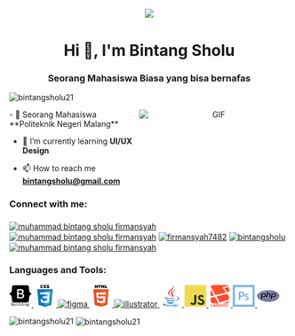 <p align="center" >
<img src="https://media.giphy.com/media/scGEXUBdf7G48/giphy.gif" />
</p>
<h1 align="center">Hi 👋, I'm Bintang Sholu</h1>
<h3 align="center">Seorang Mahasiswa Biasa yang bisa bernafas</h3>

<p align="left"> <img src="https://komarev.com/ghpvc/?username=bintangsholu21&label=Profile%20Views&color=ff3def&style=flat" alt="bintangsholu21" /> </p>
<a target="_blank" align="center">
  <img align="right" top="500" height="200" width="270" alt="GIF" src="https://media.giphy.com/media/zOvBKUUEERdNm/giphy.gif">
</a>
- 🔭 Seorang Mahasiswa **Politeknik Negeri Malang**

- 🌱 I’m currently learning **UI/UX Design**

- 📫 How to reach me **bintangsholu@gmail.com**

<h3 align="left">Connect with me:</h3>
<p align="left">
<a href="https://linkedin.com/in/muhammad bintang sholu firmansyah" target="blank"><img align="center" src="https://raw.githubusercontent.com/rahuldkjain/github-profile-readme-generator/master/src/images/icons/Social/linked-in-alt.svg" alt="muhammad bintang sholu firmansyah" height="30" width="40" /></a>
<a href="https://fb.com/muhammad bintang sholu firmansyah" target="blank"><img align="center" src="https://raw.githubusercontent.com/rahuldkjain/github-profile-readme-generator/master/src/images/icons/Social/facebook.svg" alt="muhammad bintang sholu firmansyah" height="30" width="40" /></a>
<a href="https://instagram.com/firmansyah7482" target="blank"><img align="center" src="https://raw.githubusercontent.com/rahuldkjain/github-profile-readme-generator/master/src/images/icons/Social/instagram.svg" alt="firmansyah7482" height="30" width="40" /></a>
<a href="https://dribbble.com/bintangsholu" target="blank"><img align="center" src="https://raw.githubusercontent.com/rahuldkjain/github-profile-readme-generator/master/src/images/icons/Social/dribbble.svg" alt="bintangsholu" height="30" width="40" /></a>
<a href="https://www.youtube.com/c/muhammad bintang sholu firmansyah" target="blank"><img align="center" src="https://raw.githubusercontent.com/rahuldkjain/github-profile-readme-generator/master/src/images/icons/Social/youtube.svg" alt="muhammad bintang sholu firmansyah" height="30" width="40" /></a>
</p>

<h3 align="left">Languages and Tools:</h3>
<p align="left"> <a href="https://getbootstrap.com" target="_blank" rel="noreferrer"> <img src="https://raw.githubusercontent.com/devicons/devicon/master/icons/bootstrap/bootstrap-plain-wordmark.svg" alt="bootstrap" width="40" height="40"/> </a> <a href="https://www.w3schools.com/css/" target="_blank" rel="noreferrer"> <img src="https://raw.githubusercontent.com/devicons/devicon/master/icons/css3/css3-original-wordmark.svg" alt="css3" width="40" height="40"/> </a> <a href="https://www.figma.com/" target="_blank" rel="noreferrer"> <img src="https://www.vectorlogo.zone/logos/figma/figma-icon.svg" alt="figma" width="40" height="40"/> </a> <a href="https://www.w3.org/html/" target="_blank" rel="noreferrer"> <img src="https://raw.githubusercontent.com/devicons/devicon/master/icons/html5/html5-original-wordmark.svg" alt="html5" width="40" height="40"/> </a> <a href="https://www.adobe.com/in/products/illustrator.html" target="_blank" rel="noreferrer"> <img src="https://www.vectorlogo.zone/logos/adobe_illustrator/adobe_illustrator-icon.svg" alt="illustrator" width="40" height="40"/> </a> <a href="https://www.java.com" target="_blank" rel="noreferrer"> <img src="https://raw.githubusercontent.com/devicons/devicon/master/icons/java/java-original.svg" alt="java" width="40" height="40"/> </a> <a href="https://developer.mozilla.org/en-US/docs/Web/JavaScript" target="_blank" rel="noreferrer"> <img src="https://raw.githubusercontent.com/devicons/devicon/master/icons/javascript/javascript-original.svg" alt="javascript" width="40" height="40"/> </a> <a href="https://laravel.com/" target="_blank" rel="noreferrer"> <img src="https://raw.githubusercontent.com/devicons/devicon/master/icons/laravel/laravel-plain-wordmark.svg" alt="laravel" width="40" height="40"/> </a> <a href="https://www.photoshop.com/en" target="_blank" rel="noreferrer"> <img src="https://raw.githubusercontent.com/devicons/devicon/master/icons/photoshop/photoshop-line.svg" alt="photoshop" width="40" height="40"/> </a> <a href="https://www.php.net" target="_blank" rel="noreferrer"> <img src="https://raw.githubusercontent.com/devicons/devicon/master/icons/php/php-original.svg" alt="php" width="40" height="40"/> </a> </p>
<p><img align="left" src="https://github-readme-stats.vercel.app/api/top-langs?username=bintangsholu21&show_icons=true&theme=dracula&bg_color=000000&locale=en&layout=compact" alt="bintangsholu21" /></p>

<p>&nbsp;<img align="center" src="https://github-readme-stats.vercel.app/api?username=bintangsholu21&show_icons=true&theme=tokyonight&bg_color=00022e&locale=en" alt="bintangsholu21" /></p>

